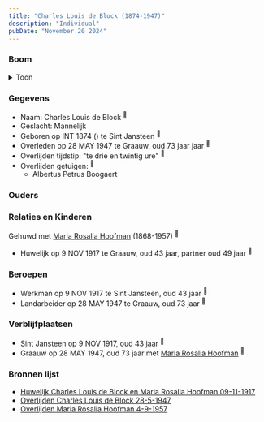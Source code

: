 ```yaml
---
title: "Charles Louis de Block (1874-1947)"
description: "Individual"
pubDate: "November 20 2024"
---
```


### Boom
<details><summary>Toon</summary>

![test](https://www.plantuml.com/plantuml/svg/XT9VJy8m403mztwAYpoe3oQCFmu98Jgo2KQKA37nYTos4vfrBUbr8OJmtQqob2TzQdEzw_skwIqxjAugbU12wZLQB275h5XQK-byP9Inu2ngzaUadLZ9d22JDbDqs5EvTbiegKp9yY74ZYmPjrsJEBarKyWCEm40aR4vsVbAPeKcvi6WHAc7GsYBlH3dCFjknK8SIiv6AxIA61vD9HbyWqYPh3W3P9WqcwqWW9yR6d4xwIQHRxFxaAJoFGpwAQRRHMgSKzGVmkHf3a4lxC359RnAxU313-U8z4a55vLI2zJv8hE6EJLUwKjRFPZUlKDmqmdXtY9McozlZPoYbGWlXb7vTMpCHudwQ6oshW4QIHItu_OVDZz94aUUTzqxDlWNrO7NUEPDtH36bMBdIRLeqDzGdakzz5atyFJyvhE2y9kKU5BOX8QIovNRab9curbxKJ_drLMT8MhxRq3SaixzT_a4)
</details>

### Gegevens
- Naam: Charles Louis de Block <sup><a href="../s00358/" style="text-decoration:none" title="Huwelijk Charles Louis de Block en Maria Rosalia Hoofman 09-11-1917">:link:</a></sup>
- Geslacht: Mannelijk
- Geboren op INT 1874 () te Sint Jansteen <sup><a href="../s00358/" style="text-decoration:none" title="Huwelijk Charles Louis de Block en Maria Rosalia Hoofman 09-11-1917">:link:</a></sup>
- Overleden op 28 MAY 1947 te Graauw, oud 73 jaar jaar <sup><a href="../s00359/" style="text-decoration:none" title="Overlijden Charles Louis de Block 28-5-1947 ">:link:</a></sup>
- Overlijden tijdstip: "te drie en twintig ure" <sup><a href="../s00359/" style="text-decoration:none" title="Overlijden Charles Louis de Block 28-5-1947 ">:link:</a></sup>
- Overlijden getuigen: <sup><a href="../s00359/" style="text-decoration:none" title="Overlijden Charles Louis de Block 28-5-1947 ">:link:</a></sup>
  - Albertus Petrus Boogaert

### Ouders

### Relaties en Kinderen

Gehuwd met [Maria Rosalia Hoofman](../i00026/) (1868-1957) <sup><a href="../s00358/" style="text-decoration:none" title="Huwelijk Charles Louis de Block en Maria Rosalia Hoofman 09-11-1917">:link:</a></sup>
- Huwelijk op 9 NOV 1917 te Graauw, oud 43 jaar, partner oud 49 jaar <sup><a href="../s00358/" style="text-decoration:none" title="Huwelijk Charles Louis de Block en Maria Rosalia Hoofman 09-11-1917">:link:</a></sup>

### Beroepen
- Werkman op 9 NOV 1917 te Sint Jansteen, oud 43 jaar <sup><a href="../s00358/" style="text-decoration:none" title="Huwelijk Charles Louis de Block en Maria Rosalia Hoofman 09-11-1917">:link:</a></sup>
- Landarbeider op 28 MAY 1947 te Graauw, oud 73 jaar <sup><a href="../s00359/" style="text-decoration:none" title="Overlijden Charles Louis de Block 28-5-1947 ">:link:</a></sup>

### Verblijfplaatsen
- Sint Jansteen  op 9 NOV 1917, oud 43 jaar  <sup><a href="../s00358/" style="text-decoration:none" title="Huwelijk Charles Louis de Block en Maria Rosalia Hoofman 09-11-1917">:link:</a></sup>
- Graauw  op 28 MAY 1947, oud 73 jaar met [Maria Rosalia Hoofman](../i00026/) <sup><a href="../s00359/" style="text-decoration:none" title="Overlijden Charles Louis de Block 28-5-1947 ">:link:</a></sup>

### Bronnen lijst
- [Huwelijk Charles Louis de Block en Maria Rosalia Hoofman 09-11-1917](../s00358/)
- [Overlijden Charles Louis de Block 28-5-1947 ](../s00359/)
- [Overlijden Maria Rosalia Hoofman 4-9-1957 ](../s00034/)